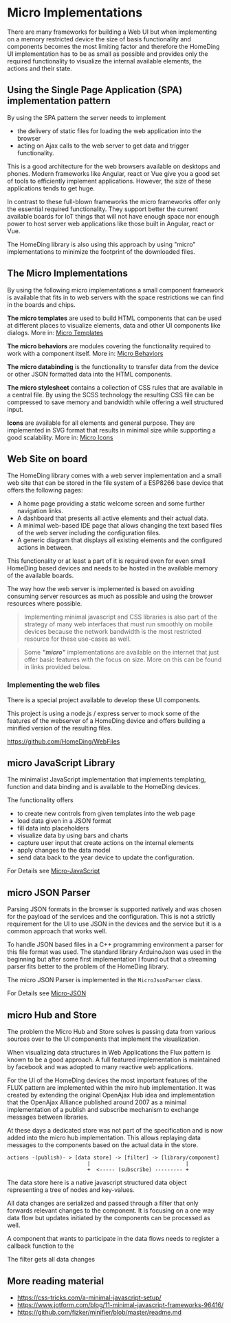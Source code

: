# Micro Implementations

There are many frameworks for building a Web UI but when implementing on a memory restricted device the size of basis functionality and components becomes the most limiting factor and therefore the HomeDing UI implementation has to be as small as possible and provides only the required functionality to visualize the internal available elements, the actions and their state.

## Using the Single Page Application (SPA) implementation pattern

By using the SPA pattern the server needs to implement

* the delivery of static files for loading the web application into the browser
* acting on Ajax calls to the web server to get data and trigger functionality.

This is a good architecture for the web browsers available on desktops and phones. Modern frameworks like Angular, react or Vue give you a good set of tools to efficiently implement applications. However, the size of these applications tends to get huge.

In contrast to these full-blown frameworks the micro frameworks offer only the essential required functionality. They support better the current available boards for IoT things that will not have enough space nor enough power to host server web applications like those built in Angular, react or Vue.

The HomeDing library is also using this approach by using "micro" implementations to minimize the footprint of the downloaded files.


## The Micro Implementations

By using the following micro implementations a small component framework is available that fits in to web servers with the space restrictions we can find in the boards and chips.

**The micro templates** are used to build HTML components that can be used at different places to visualize elements, data and other UI components like dialogs.
More in: [Micro Templates](microtemplates)

**The micro behaviors** are modules covering the functionality required to work with a component itself.
More in: [Micro Behaviors](microbehaviors)

**The micro databinding** is the functionality to transfer data from the device or other JSON formatted data into the HTML components.

**The micro stylesheet** contains a collection of CSS rules that are available in a central file. By using the SCSS technology the resulting CSS file can be compressed to save memory and bandwidth while offering a well structured input.

**Icons** are available for all elements and general purpose. They are implemented in SVG format that results in minimal size while supporting a good  scalability.
More in: [Micro Icons](microicons)


## Web Site on board

The HomeDing library comes with a web server implementation and a small web site that can be stored in the file system of a ESP8266 base device that offers the following pages:

* A home page providing a static welcome screen and some further navigation links.
* A dashboard that presents all active elements and their actual data.
* A minimal web-based IDE page that allows changing the text based files of the web server including the configuration files.
* A generic diagram that displays all existing elements and the configured actions in between.

This functionality or at least a part of it is required even for even small HomeDing based devices and needs to be hosted in the available memory of the available boards.

The way how the web server is implemented is based on avoiding consuming server resources as much as possible and using the browser resources where possible.

> Implementing minimal javascript and CSS libraries is also part of the strategy of many web interfaces that must run smoothly on mobile devices because the network bandwidth is the most restricted resource for these use-cases as well.

> Some ***"micro"*** implementations are available on the internet that just offer basic features with the focus on size.
> More on this can be found in links provided below.

### Implementing the web files

There is a special project available to develop these UI components.

This project is using a node.js / express server to mock some of the features of the webserver of a HomeDing device and offers building a minified version of the resulting files.

<https://github.com/HomeDing/WebFiles>



## micro JavaScript Library

The minimalist JavaScript implementation that implements templating, function and data binding and is available to the HomeDing devices.

The functionality offers
* to create new controls from given templates into the web page
* load data given in a JSON format
* fill data into placeholders
* visualize data by using  bars and charts
* capture user input that create actions on the internal elements
* apply changes to the data model
* send data back to the year device to update the configuration.

For Details see [Micro-JavaScript](microjavascript)

## micro JSON Parser

Parsing JSON formats in the browser is supported natively and was chosen for the payload of the services and the configuration. This is not a strictly requirement for the UI to use JSON in the devices and the service but it is a common approach that works well.

To handle JSON based files in a C++ programming environment a parser for this file format was used. The standard library ArduinoJson was used in the beginning but after some first implementation I found out that a streaming parser fits better to the problem of the HomeDing library.

The micro JSON Parser is implemented in the `MicroJsonParser` class.

For Details see [Micro-JSON](microjson)

## micro Hub and Store

The problem the Micro Hub and Store solves is passing data from various sources over to the UI components that implement the visualization.

When visualizing data structures in Web Applications the Flux pattern is known to be a good approach. A full featured implementation is maintained by facebook and was adopted to many reactive web applications.

For the UI of the HomeDing devices the most important features of the FLUX pattern are implemented within the miro hub implementation.
It was created by extending the original OpenAjax Hub idea and implementation that the OpenAjax Alliance published around 2007 as a minimal implementation of a publish and subscribe mechanism to exchange messages between libraries.

At these days a dedicated store was not part of the specification and is now added into the micro hub implementation.
This allows replaying data messages to the components based on the actual data in the store.


```
actions -(publish)- > [data store] -> [filter] -> [library/component]
                          |                               |
                          +  <----- (subscribe) --------- +
```

The data store here is a native javascript structured data object representing a tree of nodes and key-values.

All data changes are serialized and passed through a filter that only forwards relevant changes to the component.
It is focusing on a one way data flow but updates initiated by the components can be processed as well.

A component that wants to participate in the data flows needs to register a callback function to the

The filter gets all data changes



## More reading material

* <https://css-tricks.com/a-minimal-javascript-setup/>
* <https://www.jotform.com/blog/11-minimal-javascript-frameworks-96416/>
* <https://github.com/fizker/minifier/blob/master/readme.md>